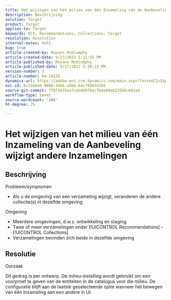 ```yaml
---
title: Het wijzigen van het milieu van één Inzameling van de Aanbeveling wijzigt andere Inzamelingen
description: Beschrijving
solution: Target
product: Target
applies-to: Target
keywords: KCS, Recommendations, Collections, Target
resolution: Resolution
internal-notes: null
bug: true
article-created-by: Roxann McGlumphy
article-created-date: 9/27/2022 5:11:55 PM
article-published-by: Roxann McGlumphy
article-published-date: 9/27/2022 5:30:13 PM
version-number: 3
article-number: KA-14125
dynamics-url: https://adobe-ent.crm.dynamics.com/main.aspx?forceUCI=1&pagetype=entityrecord&etn=knowledgearticle&id=0196a277-873e-ed11-9db1-00224808613b
exl-id: 6c3160ad-9080-4986-a5b6-6dcf8b0343b5
source-git-commit: 7f0f5035ea7cebd60f6ec7bda9de6225b6c602a4
workflow-type: tm+mt
source-wordcount: '106'
ht-degree: 2%

---
```


# Het wijzigen van het milieu van één Inzameling van de Aanbeveling wijzigt andere Inzamelingen

## Beschrijving

Probleem/symptomen<br>
- Als u de omgeving van een verzameling wijzigt, veranderen de andere collectie(s) in dezelfde omgeving



Omgeving
- Meerdere omgevingen, d.w.z. ontwikkeling en staging
- Twee of meer verzamelingen onder [!UICONTROL Recommendations] - [!UICONTROL Collections]
- Verzamelingen bevinden zich beide in dezelfde omgeving



## Resolutie


Oorzaak

Dit gedrag is per ontwerp. De milieu-instelling wordt gebruikt om een voorproef te geven van de entiteiten in de catalogus voor die milieu. De configuratie blijft aan de laatste geselecteerde optie wanneer het bewegen van één inzameling aan een andere in UI.
